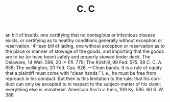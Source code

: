 ---
title: C. C
letter: C
permalink: "/definitions/bld-c-c11.html"
body: 'an bill of bealtb. one certifying that no contagious or infectious disease
  exists, or certifying as to healthy conditions generally without exception or reservation.-4Hean
  bill of lading. one without exception or reservation as to the place or manner of
  stowage of the goods, and importing that the goods are to be (or have been) safely
  and properly stowed tinder deck. The Delaware, 14 Wall. 596, 20 I* Efl. 779; The
  Kirkhill, 99 Fed. 575. 39 C. C. A. 658; The wellington, 20 Fed. Cas. 626. —Clean
  bands. It is a rule of equity that a plaintiff must come with “clean hands.” i.
  e., he must be free from reproach in his conduct. But then is this limitation to
  the rule: that his con-duct can only be excepted to in respect to the subject-matter
  of his claim; everything else is immaterial. American Ass’n v. Innis, 109 Ky. 595.
  60 S. W. 388'
published_at: '2018-07-07'
source: Black's Law Dictionary 2nd Ed (1910)
layout: post
---